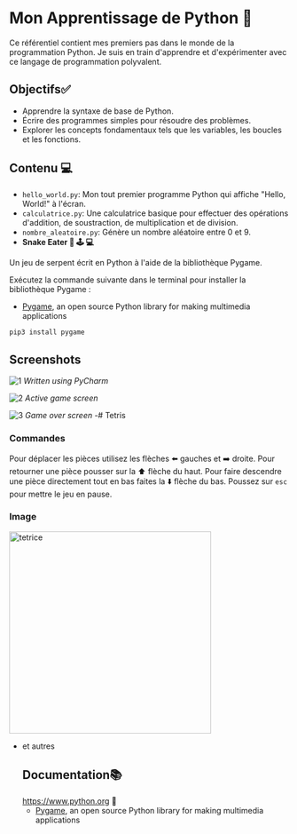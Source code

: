 # Mon Apprentissage de Python 🐍

Ce référentiel contient mes premiers pas dans le monde de la programmation Python. Je suis en train d'apprendre et d'expérimenter avec ce langage de programmation polyvalent.

## Objectifs✅

- Apprendre la syntaxe de base de Python.
- Écrire des programmes simples pour résoudre des problèmes.
- Explorer les concepts fondamentaux tels que les variables, les boucles et les fonctions.

## Contenu 💻

- `hello_world.py`: Mon tout premier programme Python qui affiche "Hello, World!" à l'écran.
- `calculatrice.py`: Une calculatrice basique pour effectuer des opérations d'addition, de soustraction, de multiplication et de division.
- `nombre_aleatoire.py`: Génère un nombre aléatoire entre 0 et 9.
- **Snake Eater 🐍 🕹️ 💻**

Un jeu de serpent écrit en Python à l'aide de la bibliothèque Pygame.



Exécutez la commande suivante dans le terminal pour installer la bibliothèque Pygame :
* [Pygame](https://www.pygame.org/wiki/GettingStarted), an open source Python library for making multimedia applications

```bash
pip3 install pygame
```
## Screenshots

![1](https://user-images.githubusercontent.com/32998741/33873439-27f635b2-df45-11e7-8fc1-f7812f17447a.png)
*Written using PyCharm*

![2](https://user-images.githubusercontent.com/32998741/33873437-2780ed2a-df45-11e7-9776-b1f151fa4e02.png)
*Active game screen*

![3](https://user-images.githubusercontent.com/32998741/33873440-28647360-df45-11e7-8291-b82d5646352f.png)
*Game over screen*
-# Tetris

### Commandes
Pour déplacer les pièces utilisez les flèches :arrow_left: gauches et :arrow_right: droite.  Pour retourner une pièce pousser sur la :arrow_up: flèche du haut.  Pour faire descendre une pièce directement tout en bas faites la :arrow_down: flèche du bas.  Poussez sur `esc` pour mettre le jeu en pause.


### Image


<img width="364" alt="tetrice " src="https://github.com/Sondes-Messai/AlgoPython/assets/95591621/d1c23034-c0c4-45f3-b1d5-2a12871510c9">

- et autres
  ## Documentation📚
  https://www.python.org 🐍
  * [Pygame](https://www.pygame.org/wiki/GettingStarted), an open source Python library for making multimedia applications




